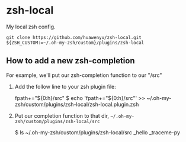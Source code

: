 # zsh-local
My local zsh config.

    git clone https://github.com/huawenyu/zsh-local.git ${ZSH_CUSTOM:=~/.oh-my-zsh/custom}/plugins/zsh-local

## How to add a new zsh-completion

For example, we'll put our zsh-completion function to our "<dir-plugin>/src"
1. Add the follow line to your zsh plugin file:

    fpath+="${0:h}/src"
    $ echo 'fpath+="${0:h}/src"' >> ~/.oh-my-zsh/custom/plugins/zsh-local/zsh-local.plugin.zsh

2. Put our completion function to that dir, `~/.oh-my-zsh/custom/plugins/zsh-local/src`

    $ ls ~/.oh-my-zsh/custom/plugins/zsh-local/src
    _hello  _traceme-py

